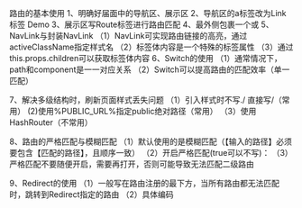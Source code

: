 路由的基本使用
1、明确好届面中的导航区、展示区
2、导航区的a标签改为Link标签
    <Link to='/xxx'>Demo</Link>
3、展示区写Route标签进行路由匹配
    <Route path='/***' component={Demo}></Route>
4、<APP>最外侧包裹一个<BrowserRouter>或<HashRouter>
5、NavLink与封装NavLink
    （1）NavLink可实现路由链接的高亮，通过activeClassName指定样式名
    （2）标签体内容是一个特殊的标签属性
    （3）通过this.props.children可以获取标签体内容
6、Switch的使用
    （1）通常情况下，path和component是一一对应关系
    （2）Switch可以提高路由的匹配效率（单一匹配）

7、解决多级结构时，刷新页面样式丢失问题
    <!-- <link rel="stylesheet" href="./css/bootstrap.css"> -->
    （1）引入样式时不写./ 直接写/（常用）
    <!-- <link rel="stylesheet" href="/css/bootstrap.css"> -->
    (2)使用%PUBLIC_URL%指定public绝对路径（常用）
    <!-- <link rel="stylesheet" href="%PUBLIC_URL%/css/bootstrap.css"> -->
    （3）使用HashRouter（不常用）

8、路由的严格匹配与模糊匹配
    （1）默认使用的是模糊匹配（【输入的路径】必须要包含【匹配的路径】，且顺序一致）
    （2）开启严格匹配(true可以不写)：<Route exact={true} path='/about' component={About} />
    （3）严格匹配不要随便开启，需要再打开，否则可能导致无法匹配二级路由

9、Redirect的使用
    （1）一般写在路由注册的最下方，当所有路由都无法匹配时，跳转到Redirect指定的路由
    （2）具体编码
        <Route exact path='/about' component={About} />
        <Route path='/home' component={Home} />
        <Redirect to='/home'/>